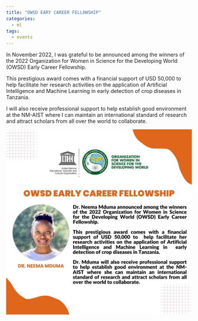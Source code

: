```yaml
---
title: "OWSD EARY CAREER FELLOWSHIP"
categories:
  - ml
tags:
  - events
---
```

In November 2022, I was grateful to be announced among the winners of the 2022 Organization for Women in Science for the Developing World (OWSD) Early Career Fellowship.

This prestigious award comes with a financial support of USD 50,000 to help facilitate her research activities on the application of Artificial Intelligence and Machine Learning in early detection of crop diseases in Tanzania.

I will also receive professional support to help establish good environment at the NM-AIST where I can maintain an international standard of research and attract scholars from all over the world to collaborate.

<img src="/assets/images/OWSD.jpg" class="align-center" alt="">



